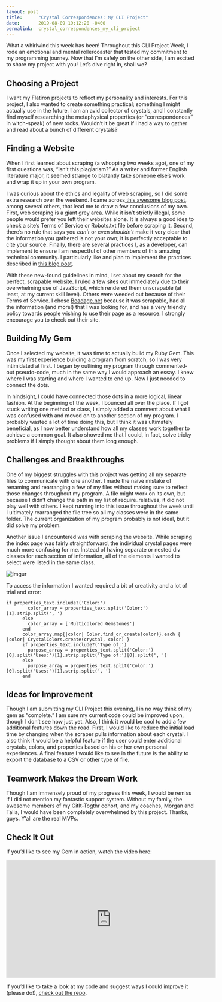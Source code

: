 ```yaml
---
layout: post
title:      "Crystal Correspondences: My CLI Project"
date:       2019-08-09 19:12:20 -0400
permalink:  crystal_correspondences_my_cli_project
---
```


What a whirlwind this week has been! Throughout this CLI Project Week, I rode an emotional and mental rollercoaster that tested my commitment to my programming journey. Now that I’m safely on the other side, I am excited to share my project with you! Let’s dive right in, shall we?

## Choosing a Project
I want my Flatiron projects to reflect my personality and interests. For this project, I also wanted to create something practical; something I might actually use in the future. I am an avid collector of crystals, and I constantly find myself researching the metaphysical properties (or “correspondences” in witch-speak) of new rocks. Wouldn’t it be great if I had a way to gather and read about a bunch of different crystals? 

## Finding a Website
When I first learned about scraping (a whopping two weeks ago), one of my first questions was, “Isn’t this plagiarism?” As a writer and former English literature major, it seemed strange to blatantly take someone else’s work and wrap it up in your own program. 

I was curious about the ethics and legality of web scraping, so I did some extra research over the weekend. I came across[ this awesome blog post](https://benbernardblog.com/web-scraping-and-crawling-are-perfectly-legal-right/), among several others, that lead me to draw a few conclusions of my own. First, web scraping is a giant grey area. While it isn’t strictly illegal, some people would prefer you left their websites alone. It is always a good idea to check a site’s Terms of Service or Robots.txt file before scraping it. Second, there’s no rule that says you *can’t* or even *shouldn’t* make it very clear that the information you gathered is not your own; it is perfectly acceptable to cite your source. Finally, there are several practices I, as a developer, can implement to ensure I am respectful of other members of this amazing technical community. I particularly like and plan to implement the practices described in [this blog post](https://towardsdatascience.com/ethics-in-web-scraping-b96b18136f01?gi=20beb44c1ee8). 

With these new-found guidelines in mind, I set about my search for the perfect, scrapable website. I ruled a few sites out immediately due to their overwhelming use of JavaScript, which rendered them unscrapable (at least, at my current skill level). Others were weeded out because of their Terms of Service. I chose [Beadage.net](https://beadage.net/) because it was scrapable, had all the information (and more!) that I was looking for, and has a very friendly policy towards people wishing to use their page as a resource. I strongly encourage you to check out their site.

## Building My Gem
Once I selected my website, it was time to actually build my Ruby Gem. This was my first experience building a program from scratch, so I was very intimidated at first. I began by outlining my program through commented-out pseudo-code, much in the same way I would approach an essay. I knew where I was starting and where I wanted to end up. Now I just needed to connect the dots.

In hindsight, I could have connected those dots in a more logical, linear fashion. At the beginning of the week, I bounced all over the place. If I got stuck writing one method or class, I simply added a comment about what I was confused with and moved on to another section of my program. I probably wasted a lot of time doing this, but I think it was ultimately beneficial, as I now better understand how all my classes work together to achieve a common goal. It also showed me that I could, in fact, solve tricky problems if I simply thought about them long enough.

## Challenges and Breakthroughs
One of my biggest struggles with this project was getting all my separate files to communicate with one another. I made the naive mistake of renaming and rearranging a few of my files without making sure to reflect those changes throughout my program. A file might work on its own, but because I didn’t change the path in my list of require_relatives, it did not play well with others. I kept running into this issue throughout the week until I ultimately rearranged the file tree so all my classes were in the same folder. The current organization of my program probably is not ideal, but it did solve my problem.

Another issue I encountered was with scraping the website. While scraping the index page was fairly straightforward, the individual crystal pages were much more confusing for me. Instead of having separate or nested div classes for each section of information, all of the elements I wanted to select were listed in the same class. 

![Imgur](https://i.imgur.com/rn3VWDJ.jpg)


To access the information I wanted required a bit of creativity and a lot of trial and error: 
```
if properties_text.include?('Color:')
        color_array = properties_text.split('Color:')[1].strip.split(', ')
      else
        color_array = ['Multicolored Gemstones']
      end
      color_array.map{|color| Color.find_or_create(color)}.each { |color| CrystalColors.create(crystal, color) }
      if properties_text.include?('Type of:')
        purpose_array = properties_text.split('Color:')[0].split('Uses:')[1].strip.split('Type of:')[0].split(', ')
      else
        purpose_array = properties_text.split('Color:')[0].split('Uses:')[1].strip.split(', ')
      end
```

## Ideas for Improvement
Though I am submitting my CLI Project this evening, I in no way think of my gem as “complete.” I am sure my current code could be improved upon, though I don’t see how just yet. Also, I think it would be cool to add a few additional features down the road. First, I would like to reduce the initial load time by changing when the scraper pulls information about each crystal. I also think it would be a helpful feature if the user could enter additional crystals, colors, and properties based on his or her own personal experiences. A final feature I would like to see in the future is the ability to export the database to a CSV or other type of file. 

## Teamwork Makes the Dream Work
Though I am immensely proud of my progress this week, I would be remiss if I did not mention my fantastic support system. Without my family, the awesome members of my GitIt-Togthr cohort, and my coaches, Morgan and Talia, I would have been completely overwhelmed by this project. Thanks, guys. Y’all are the real MVPs.


## Check It Out
If you’d like to see my Gem in action, watch the video here:
<center><iframe width="560" height="315" src="https://www.youtube.com/embed/ga9A9cXGLdE" frameborder="0" allow="accelerometer; autoplay; encrypted-media; gyroscope; picture-in-picture" allowfullscreen></iframe></center>

If you’d like to take a look at my code and suggest ways I could improve it (please do!), [check out the repo](https://github.com/AudTheCodeWitch/crystal_correspondences).




